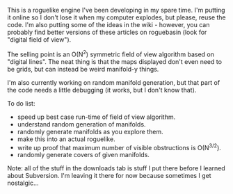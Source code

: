 This is a roguelike engine I've been developing in my spare time. I'm putting it online so I don't lose it when my computer explodes, but please, reuse the code. I'm also putting some of the ideas in the wiki - however, you can probably find better versions of these articles on roguebasin (look for "digital field of view").

The selling point is an O(N<sup>2</sup>) symmetric field of view algorithm based on "digital lines". The neat thing is that the maps displayed don't even need to be grids, but can instead be weird manifold-y things.

I'm also currently working on random manifold generation, but that part of the code needs a little debugging (it works, but I don't know that).

To do list:
  * speed up best case run-time of field of view algorithm.
  * understand random generation of manifolds.
  * randomly generate manifolds as you explore them.
  * make this into an actual roguelike.
  * write up proof that maximum number of visible obstructions is O(N<sup>3/2</sup>).
  * randomly generate covers of given manifolds.

Note: all of the stuff in the downloads tab is stuff I put there before I learned about Subversion. I'm leaving it there for now because sometimes I get nostalgic...